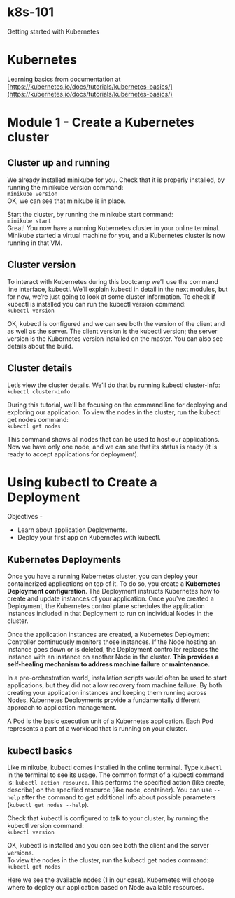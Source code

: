 # k8s-101
Getting started with Kubernetes


# Kubernetes
Learning basics from documentation at [https://kubernetes.io/docs/tutorials/kubernetes-basics/](https://kubernetes.io/docs/tutorials/kubernetes-basics/)

# Module 1 - Create a Kubernetes cluster 

## Cluster up and running

We already installed minikube for you. Check that it is properly installed, by running the minikube version command:  
`minikube version`  
OK, we can see that minikube is in place.

Start the cluster, by running the minikube start command:  
`minikube start`  
Great! You now have a running Kubernetes cluster in your online terminal. Minikube started a virtual machine for you, and a Kubernetes cluster is now running in that VM.  


## Cluster version

To interact with Kubernetes during this bootcamp we’ll use the command line interface, kubectl. We’ll explain kubectl in detail in the next modules, but for now, we’re just going to look at some cluster information. To check if kubectl is installed you can run the kubectl version command:  
`kubectl version`  

OK, kubectl is configured and we can see both the version of the client and as well as the server. The client version is the kubectl version; the server version is the Kubernetes version installed on the master. You can also see details about the build.  

## Cluster details

Let’s view the cluster details. We’ll do that by running kubectl cluster-info:  
`kubectl cluster-info`  

During this tutorial, we’ll be focusing on the command line for deploying and exploring our application. To view the nodes in the cluster, run the kubectl get nodes command:  
`kubectl get nodes`  

This command shows all nodes that can be used to host our applications. Now we have only one node, and we can see that its status is ready (it is ready to accept applications for deployment).  


# Using kubectl to Create a Deployment

Objectives -
- Learn about application Deployments.
- Deploy your first app on Kubernetes with kubectl.  

## Kubernetes Deployments

Once you have a running Kubernetes cluster, you can deploy your containerized applications on top of it. To do so, you create a **Kubernetes Deployment configuration**. The Deployment instructs Kubernetes how to create and update instances of your application. Once you've created a Deployment, the Kubernetes control plane schedules the application instances included in that Deployment to run on individual Nodes in the cluster.

Once the application instances are created, a Kubernetes Deployment Controller continuously monitors those instances. If the Node hosting an instance goes down or is deleted, the Deployment controller replaces the instance with an instance on another Node in the cluster. **This provides a self-healing mechanism to address machine failure or maintenance.**

In a pre-orchestration world, installation scripts would often be used to start applications, but they did not allow recovery from machine failure. By both creating your application instances and keeping them running across Nodes, Kubernetes Deployments provide a fundamentally different approach to application management. 

A Pod is the basic execution unit of a Kubernetes application. Each Pod represents a part of a workload that is running on your cluster.  


## kubectl basics

Like minikube, kubectl comes installed in the online terminal. Type `kubectl` in the terminal to see its usage. The common format of a kubectl command is: `kubectl action resource`. This performs the specified action (like create, describe) on the specified resource (like node, container). You can use `--help` after the command to get additional info about possible parameters (`kubectl get nodes --help`).

Check that kubectl is configured to talk to your cluster, by running the kubectl version command:  
`kubectl version`

OK, kubectl is installed and you can see both the client and the server versions.  
To view the nodes in the cluster, run the kubectl get nodes command:  
`kubectl get nodes`  

Here we see the available nodes (1 in our case). Kubernetes will choose where to deploy our application based on Node available resources.  
